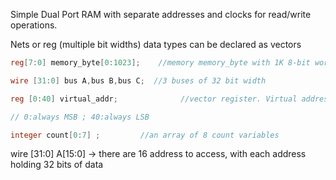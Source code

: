 Simple Dual Port RAM with separate addresses and clocks for read/write operations.

Nets or reg (multiple bit widths) data types can be declared as vectors

```verilog
reg[7:0] memory_byte[0:1023];    //memory memory_byte with 1K 8-bit words(bytes)
```

```verilog
wire [31:0] bus A,bus B,bus C;  //3 buses of 32 bit width
```

```verilog
reg [0:40] virtual_addr;              //vector register. Virtual address 41 bits wide

// 0:always MSB ; 40:always LSB
```
```verilog
integer count[0:7] ;         //an array of 8 count variables
```

wire [31:0] A[15:0] -> there are 16 address to access, with each address holding 32 bits of data

